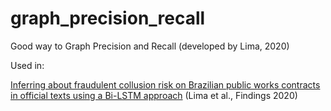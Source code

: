 # graph_precision_recall
Good way to Graph Precision and Recall (developed by Lima, 2020)

Used in:

[Inferring about fraudulent collusion risk on Brazilian public works contracts in official texts using a Bi-LSTM approach](https://aclanthology.org/2020.findings-emnlp.143) (Lima et al., Findings 2020)
